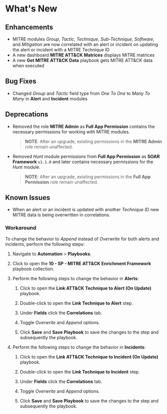 # What's New

## Enhancements

- MITRE modules *Group*, *Tactic*, *Technique*, *Sub-Technique*, *Software*, and *Mitigation* are now correlated with an alert or incident on updating the alert or incident with a MITRE Technique ID
- A new dashboard **MITRE ATT&CK Matrices** displays MITRE matrices
- A new **Get MITRE ATT&CK Data** playbook gets MITRE ATT&CK data when executed

## Bug Fixes

- Changed *Group* and *Tactic* field type from *One To One* to *Many To Many* in **Alert** and **Incident** modules

## Deprecations

- Removed the role **MITRE Admin** as **Full App Permission** contains the necessary permissions for working with MITRE modules.

    > **NOTE**: After an upgrade, existing permissions in the **MITRE Admin** role remain unaffected.

- Removed *Hunt* module permissions from **Full App Permission** as **SOAR Framework** `v1.1.0` and later contains necessary permissions for the *Hunt* module.

    > **NOTE**: After an upgrade, existing permissions in the **Full App Permission** role remain unaffected.

## Known Issues

- When an alert or an incident is updated with another *Technique ID* new MITRE data is being overwritten in correlations.

### Workaround

To change the behavior to *Append* instead of *Overwrite* for both alerts and incidents, perform the following steps:

1. Navigate to **Automation** > **Playbooks**.

2. Click to open the **10 - SP - MITRE ATT&CK Enrichment Framework** playbook collection.

3. Perform the following steps to change the behavior in **Alerts**:

    1. Click to open the **Link ATT&CK Technique to Alert (On Update)** playbook.

    2. Double-click to open the **Link Technique to Alert** step.

    3. Under **Fields** click the **Correlations** tab.

    4. Toggle *Overwrite* and *Append* options.

    5. Click **Save** and **Save Playbook** to save the changes to the step and subsequently the playbook.

4. Perform the following steps to change the behavior in **Incidents**:

    1. Click to open the **Link ATT&CK Technique to Incident (On Update)** playbook.

    2. Double-click to open the **Link Technique to Incident** step.

    3. Under **Fields** click the **Correlations** tab.

    4. Toggle *Overwrite* and *Append* options.

    5. Click **Save** and **Save Playbook** to save the changes to the step and subsequently the playbook.